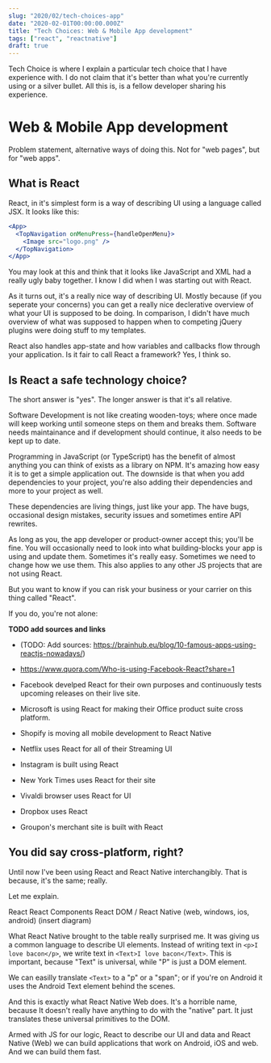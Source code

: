 ```yaml
---
slug: "2020/02/tech-choices-app"
date: "2020-02-01T00:00:00.000Z"
title: "Tech Choices: Web & Mobile App development"
tags: ["react", "reactnative"]
draft: true
---
```


Tech Choice is where I explain a particular tech choice that I have experience with. I do not claim that it's better than what you're currently using or a silver bullet. All this is, is a fellow developer sharing his experience.

# Web & Mobile App development

Problem statement, alternative ways of doing this. Not for "web pages", but for "web apps".

## What is React

React, in it's simplest form is a way of describing UI using a language called JSX. It looks like this:

```jsx
<App>
  <TopNavigation onMenuPress={handleOpenMenu}>
    <Image src="logo.png" />
  </TopNavigation>
</App>
```

You may look at this and think that it looks like JavaScript and XML had a really ugly baby together. I know I did when I was starting out with React.

As it turns out, it's a really nice way of describing UI. Mostly because (if you seperate your concerns) you can get a really nice declerative overview of what your UI is supposed to be doing. In comparison, I didn't have much overview of what was supposed to happen when to competing jQuery plugins were doing stuff to my templates.

React also handles app-state and how variables and callbacks flow through your application. Is it fair to call React a framework? Yes, I think so.

## Is React a safe technology choice?

The short answer is "yes". The longer answer is that it's all relative.

Software Development is not like creating wooden-toys; where once made will keep working until someone steps on them and breaks them. Software needs maintainance and if development should continue, it also needs to be kept up to date.

Programming in JavaScript (or TypeScript) has the benefit of almost anything you can think of exists as a library on NPM. It's amazing how easy it is to get a simple application out. The downside is that when you add dependencies to your project, you're also adding their dependencies and more to your project as well.

These dependencies are living things, just like your app. The have bugs, occasional design mistakes, security issues and sometimes entire API rewrites.

As long as you, the app developer or product-owner accept this; you'll be fine. You will occasionally need to look into what building-blocks your app is using and update them. Sometimes it's really easy. Sometimes we need to change how we use them. This also applies to any other JS projects that are not using React.

But you want to know if you can risk your business or your carrier on this thing called "React".

If you do, you're not alone:

**TODO add sources and links**

- (TODO: Add sources: https://brainhub.eu/blog/10-famous-apps-using-reactjs-nowadays/)
- https://www.quora.com/Who-is-using-Facebook-React?share=1

- Facebook develped React for their own purposes and continuously tests upcoming releases on their live site.
- Microsoft is using React for making their Office product suite cross platform.
- Shopify is moving all mobile development to React Native
- Netflix uses React for all of their Streaming UI
- Instagram is built using React
- New York Times uses React for their site
- Vivaldi browser uses React for UI
- Dropbox uses React
- Groupon's merchant site is built with React

## You did say cross-platform, right?

Until now I've been using React and React Native interchangibly. That is because, it's the same; really.

Let me explain.

React
React Components
React DOM / React Native (web, windows, ios, android) (insert diagram)

What React Native brought to the table really surprised me. It was giving us a common language to describe UI elements. Instead of writing text in `<p>I love bacon</p>`, we write text in `<Text>I love bacon</Text>`. This is important, because "Text" is universal, while "P" is just a DOM element.

We can easilly translate `<Text>` to a "p" or a "span"; or if you're on Android it uses the Android Text element behind the scenes.

And this is exactly what React Native Web does. It's a horrible name, because It doesn't really have anything to do with the "native" part. It just translates these universal primitives to the DOM.

Armed with JS for our logic, React to describe our UI and data and React Native (Web) we can build applications that work on Android, iOS and web. And we can build them fast.
